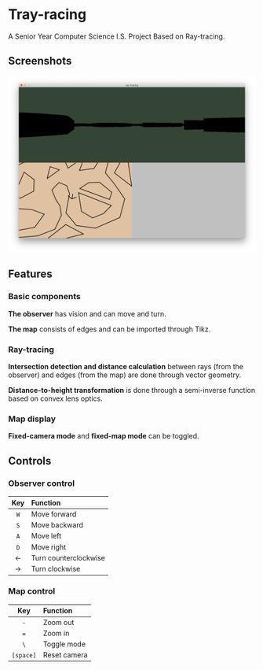 # Tray-racing

A Senior Year Computer Science I.S. Project Based on Ray-tracing.

## Screenshots

![Screenshot](assets/screen.png)

## Features

### Basic components

**The observer** has vision and can move and turn.

**The map** consists of edges and can be imported through Tikz.

### Ray-tracing

**Intersection detection and distance calculation** between rays (from the observer) and edges (from the map) are done through vector geometry.

**Distance-to-height transformation** is done through a semi-inverse function based on convex lens optics.

### Map display

**Fixed-camera mode** and **fixed-map mode** can be toggled.

## Controls

### Observer control

|Key|Function|
|:---:|:---|
|`W`|Move forward|
|`S`|Move backward|
|`A`|Move left|
|`D`|Move right|
|&#8592;|Turn counterclockwise|
|&#8594;|Turn clockwise|

### Map control

|Key|Function|
|:---:|:---|
|`-`|Zoom out|
|`=`|Zoom in|
|`\`|Toggle mode|
|`[space]`|Reset camera|

